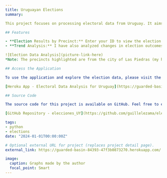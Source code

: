 ```yaml
---
title: Uruguayan Elections
summary: 

This project focuses on processing electoral data from Uruguay. It aims to provide a user-friendly way to access election results by precinct, leveraging a custom-built web application hosted on Heroku. Users can effortlessly obtain results from their precinct in the most recent elections by simply entering their ID. Additionally, the application offers insights into the voting trends by computing and presenting the differences in election results by precinct between the last two elections.

## Features

- **Election Results by Precinct:** Enter your ID to view the election results for your precinct in the latest elections.
- **Trend Analysis:** I have also analyzed changes in election outcomes by precinct between the most recent two elections (2014 and 2019). The precincts highlighted are specifically from Las Piedras, indicating a focused analysis on this area.

![Election Data Analysis](picture-link-here)  
*Note: The precincts highlighted are from the city of Las Piedras (my hometown).*

## Access the Application

To use the application and explore the election data, please visit the following link:

[Heroku App - Electoral Data Analysis for Uruguay](https://guarded-basin-84393-47f3b0873270.herokuapp.com/)

## Source Code

The source code for this project is available on GitHub. Feel free to explore the codebase, contribute, or use it as a reference for similar projects:

[GitHub Repository - elecciones_UY](https://github.com/guillelezama/elecciones_UY)

tags:
- python
- elections
date: "2024-01-01T00:00:00Z"

# Optional external URL for project (replaces project detail page).
external_link: https://guarded-basin-84393-47f3b0873270.herokuapp.com/

image: 
  caption: Graphs made by the author
  focal_point: Smart
---
```


